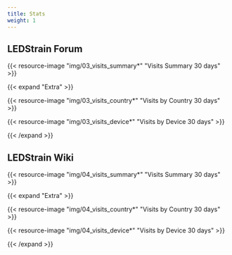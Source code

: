 ```yaml
---
title: Stats
weight: 1
---
```


## LEDStrain Forum

{{< resource-image "img/03_visits_summary*" "Visits Summary 30 days" >}}  

{{< expand "Extra" >}}

{{< resource-image "img/03_visits_country*" "Visits by Country 30 days" >}}  

{{< resource-image "img/03_visits_device*" "Visits by Device 30 days" >}}  

{{< /expand >}}

## LEDStrain Wiki

{{< resource-image "img/04_visits_summary*" "Visits Summary 30 days" >}}  

{{< expand "Extra" >}}

{{< resource-image "img/04_visits_country*" "Visits by Country 30 days" >}}  

{{< resource-image "img/04_visits_device*" "Visits by Device 30 days" >}}  

{{< /expand >}}
